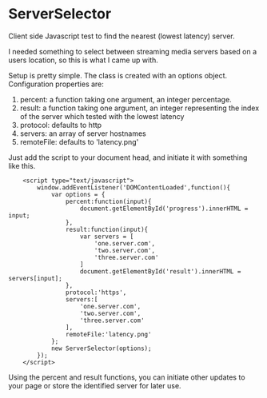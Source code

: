 # ServerSelector
Client side Javascript test to find the nearest (lowest latency) server.

I needed something to select between streaming media servers based on a users location, so this is what I came up with.

Setup is pretty simple.  The class is created with an options object.  Configuration properties are:

1. percent: a function taking one argument, an integer percentage.
2. result: a function taking one argument, an integer representing the index of the server which tested with the lowest latency
3. protocol: defaults to http
4. servers: an array of server hostnames
5. remoteFile: defaults to 'latency.png'

Just add the script to your document head, and initiate it with something like this.  
    
        <script type="text/javascript">
            window.addEventListener('DOMContentLoaded',function(){
                var options = {
                    percent:function(input){
                        document.getElementById('progress').innerHTML = input;
                    },
                    result:function(input){
                        var servers = [
                            'one.server.com',
                            'two.server.com',
                            'three.server.com'
                        ]
                        document.getElementById('result').innerHTML = servers[input];
                    },
                    protocol:'https',
                    servers:[
                        'one.server.com',
                        'two.server.com',
                        'three.server.com'
                    ],
                    remoteFile:'latency.png'
                };
                new ServerSelector(options);
            });            
        </script>
        
Using the percent and result functions, you can initiate other updates to your page or store the identified server for later use.  
